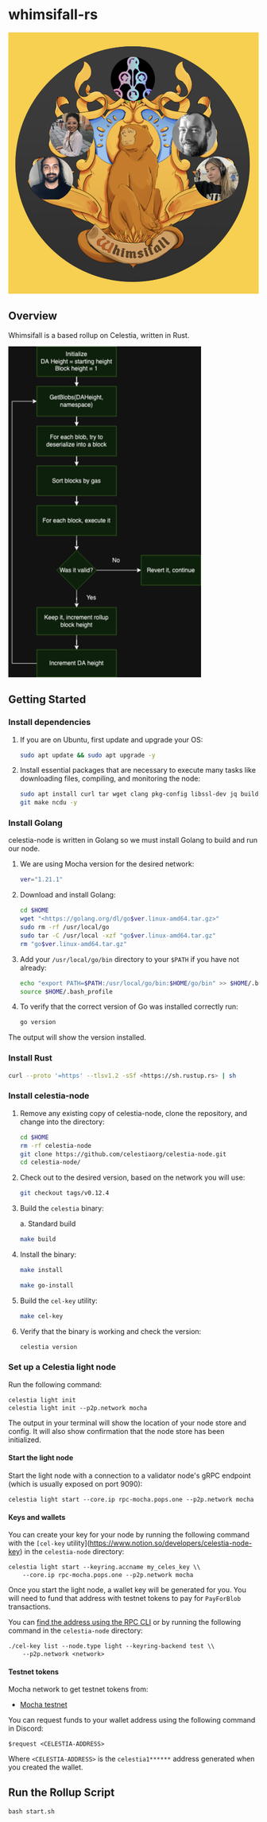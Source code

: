 # whimsifall-rs

![whimsifall](whimsifall.png "Flowchart")

## Overview
Whimsifall is a based rollup on Celestia, written in Rust.

![whimsifall](flowchart.png "Flowchart")

## Getting Started

### Install dependencies

1. If you are on Ubuntu, first update and upgrade your OS:
    
    ```bash
    sudo apt update && sudo apt upgrade -y
    ```
    
2. Install essential packages that are necessary to execute many tasks like downloading files, compiling, and monitoring the node:
    
    ```bash
    sudo apt install curl tar wget clang pkg-config libssl-dev jq build-essential \\
    git make ncdu -y
    ```
    
### Install Golang

celestia-node is written in Golang so we must install Golang to build and run our node.

1. We are using Mocha version for the desired network:
    
    ```bash
    ver="1.21.1"
    ```
    
2. Download and install Golang:
    
    ```bash
    cd $HOME
    wget "<https://golang.org/dl/go$ver.linux-amd64.tar.gz>"
    sudo rm -rf /usr/local/go
    sudo tar -C /usr/local -xzf "go$ver.linux-amd64.tar.gz"
    rm "go$ver.linux-amd64.tar.gz"
    
    ```
    
3. Add your `/usr/local/go/bin` directory to your `$PATH` if you have not already:
    
    ```bash
    echo "export PATH=$PATH:/usr/local/go/bin:$HOME/go/bin" >> $HOME/.bash_profile
    source $HOME/.bash_profile
    ```
    
4. To verify that the correct version of Go was installed correctly run:
    
    ```bash
    go version
    ```
    

The output will show the version installed.


### Install Rust

```bash
curl --proto '=https' --tlsv1.2 -sSf <https://sh.rustup.rs> | sh
```

### Install celestia-node

1. Remove any existing copy of celestia-node, clone the repository,
and change into the directory:
    
    ```bash
    cd $HOME
    rm -rf celestia-node
    git clone https://github.com/celestiaorg/celestia-node.git
    cd celestia-node/
    ```
    
2. Check out to the desired version, based on the network you will use:
    
    ```bash
    git checkout tags/v0.12.4
    ```
    
3. Build the `celestia` binary:
    
    a. Standard build
    
    ```bash
    make build
    ```
    
4. Install the binary:
    
    ```bash
    make install
    ```
    
    ```bash
    make go-install
    ```
    
5. Build the `cel-key` utility:
    
    ```bash
    make cel-key
    ```
    
6. Verify that the binary is working and check the version:
    
    ```bash
    celestia version
    ```

### Set up a Celestia light node

Run the following command:

```
celestia light init
celestia light init --p2p.network mocha
```

The output in your terminal will show the location of your node store and
config. It will also show confirmation that the node store has been initialized.

#### Start the light node

Start the light node with a connection to a validator node's gRPC endpoint (which
is usually exposed on port 9090):

```
celestia light start --core.ip rpc-mocha.pops.one --p2p.network mocha
```

#### Keys and wallets

You can create your key for your node by running the following command with the
`[cel-key` utility](https://www.notion.so/developers/celestia-node-key) in the
`celestia-node` directory:

```
celestia light start --keyring.accname my_celes_key \\
    --core.ip rpc-mocha.pops.one --p2p.network mocha
```

Once you start the light node, a wallet key will be generated for you.
You will need to fund that address with testnet tokens to pay for
`PayForBlob` transactions.

You can [find the address using the RPC CLI](https://www.notion.so/developers/node-tutorial.md#get-your-account-address)
or by running the following command in the
`celestia-node` directory:

```
./cel-key list --node.type light --keyring-backend test \\
    --p2p.network <network>
```

#### Testnet tokens

Mocha network to get testnet tokens from:

- [Mocha testnet](https://www.notion.so/celestiaorg/mocha-testnet.md#mocha-testnet-faucet)

You can request funds to your wallet address using the following command in Discord:

```
$request <CELESTIA-ADDRESS>
```

Where `<CELESTIA-ADDRESS>` is the `celestia1******` address generated
when you created the wallet.

## Run the Rollup Script

```
bash start.sh
```

